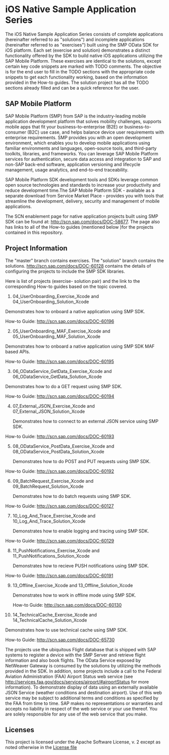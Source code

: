 # iOS Native Sample Application Series


The iOS  Native Sample Application Series consists of complete applications (hereinafter referred to as "solutions") and incomplete applications (hereinafter referred to as "exercises") built using the SMP OData SDK for iOS platform. Each set (exercise and solution) demonstrates a distinct functionality offered by the SDK to build native iOS applications utilizing the SAP Mobile Platform.  These exercises are identical to the solutions, except certain key code snippets are marked with TODO comments. The objective is for the end user to fill in the TODO sections with the appropriate code snippets to get each functionality working, based on the information provided in the How-to guides. The solution project has all the TODO sections already filled and can be a quick reference for the user.

## SAP Mobile Platform

SAP Mobile Platform (SMP) from SAP is the industry-leading mobile application development platform that solves mobility challenges, supports mobile apps that fit your business-to-enterprise (B2E) or business-to-consumer (B2C) use case, and helps balance device user requirements with enterprise requirements. SMP provides you with an open development environment, which enables you to develop mobile applications using familiar environments and languages, open-source tools, and third-party toolkits, libraries, and frameworks. You can leverage SAP Mobile Platform services for authentication, secure data access and integration to SAP and non-SAP back-end software, application versioning and lifecycle management, usage analytics, and end-to-end traceability.

SAP Mobile Platform SDK development tools and SDKs leverage common open source technologies and standards to increase your productivity and reduce development time.The SAP Mobile Platform SDK - available as a separate download from Service Market Place - provides you with tools that streamline the development, delivery, security and management of mobile applications.

The SCN enablement page for native application projects built using SMP SDK can be found at: http://scn.sap.com/docs/DOC-58677. The page also has links to all of the How-to guides (mentioned below )for the projects contained in this repository.
 

## Project Information

The "master" branch contains exercises. The "solution" branch contains the solutions. 
http://scn.sap.com/docs/DOC-60128 contains the details of configuring the projects to include the SMP SDK libraries.


Here is list of projects (exercise- solution pair) and the link to the corresponding How-to guides based on the topic covered.

1. 04_UserOnboarding_Exercise_Xcode and 04_UserOnboarding_Solution_Xcode

  Demonstrates how to onboard a native  application using SMP SDK.

  How-to Guide: http://scn.sap.com/docs/DOC-60196
 

2. 05_UserOnboarding_MAF_Exercise_Xcode and 05_UserOnboarding_MAF_Solution_Xcode

  Demonstrates how to onboard a native  application using SMP SDK MAF based APIs.

  How-to Guide: http://scn.sap.com/docs/DOC-60195

3. 06_ODataService_GetData_Exercise_Xcode and 06_ODataService_GetData_Solution_Xcode

  Demonstrates how to do a GET request using SMP SDK.

  How-to Guide:  http://scn.sap.com/docs/DOC-60194

4. 07_External_JSON_Exercise_Xcode and 07_External_JSON_Solution_Xcode

    Demonstrates how to connect to an external JSON service using SMP SDK.

  How-to Guide: http://scn.sap.com/docs/DOC-60193

5. 08_ODataService_PostData_Exercise_Xcode and 08_ODataService_PostData_Solution_Xcode

   Demonstrates how to do POST  and PUT requests using SMP SDK.

  How-to Guide:  http://scn.sap.com/docs/DOC-60192

6. 09_BatchRequest_Exercise_Xcode and 09_BatchRequest_Solution_Xcode

   Demonstrates how to do batch requests using SMP SDK.

  How-to Guide:  http://scn.sap.com/docs/DOC-60127

7. 10_Log_And_Trace_Exercise_Xcode and 10_Log_And_Trace_Solution_Xcode

   Demonstrates how to enable logging and tracing using SMP SDK.

  How-to Guide: http://scn.sap.com/docs/DOC-60129

8. 11_PushNotifications_Exercise_Xcode and 11_PushNotifications_Solution_Xcode

   Demonstrates how to recieve PUSH notifications using SMP SDK.

  How-to Guide: http://scn.sap.com/docs/DOC-60191

9. 13_Offline_Exercise_Xcode and 13_Offline_Solution_Xcode

   Demonstrates how to work in offline mode using SMP SDK.

   How-to Guide: http://scn.sap.com/docs/DOC-60130

10. 14_TechnicalCache_Exercise_Xcode and 14_TechnicalCache_Solution_Xcode 

   Demonstrates how to use technical cache using SMP SDK.

  How-to Guide: http://scn.sap.com/docs/DOC-65730

The projects use the ubiquitous Flight database that is shipped with SAP systems to register a device with the SMP Server and retrieve flight information and also book flights.  The OData Service exposed by NetWeaver Gateway is consumed by the solutions by utilizing the methods provided in the SDK. In addition, some projects include a call to the Federal Aviation Administration (FAA) Airport Status web service (see http://services.faa.gov/docs/services/airport/#airportStatus for more information). To demonstrate display of data using an externally available JSON Service (weather conditions and destination airport). Use of this web service may be subject to additional terms and conditions as specified by the FAA from time to time. SAP makes no representations or warranties and accepts no liability in respect of the web service or your use thereof. You are solely responsible for any use of the web service that you make.


## Licenses

This project is licensed under the Apache Software License, v. 2 except as noted otherwise in the [License file](https://github.com/SAP/sap_mobile_native_ios/blob/master/LICENSE.txt)


